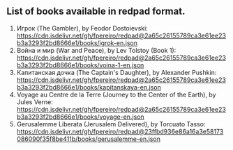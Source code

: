 ## List of books available in redpad format.

1) Игрок (The Gambler), by Feodor Dostoievski: https://cdn.jsdelivr.net/gh/fpereiro/redpad@2a65c26155789ca3e61ee23b3a3293f2bd8666e1/books/igrok-en.json
2) Война и мир (War and Peace), by Lev Tolstoy (Book 1): https://cdn.jsdelivr.net/gh/fpereiro/redpad@2a65c26155789ca3e61ee23b3a3293f2bd8666e1/books/voina-1-en.json
3) Капитанская дочка (The Captain's Daughter), by Alexander Pushkin: https://cdn.jsdelivr.net/gh/fpereiro/redpad@2a65c26155789ca3e61ee23b3a3293f2bd8666e1/books/kapitanskaya-en.json
4) Voyage au Centre de la Terre (Journey to the Center of the Earth), by Jules Verne: https://cdn.jsdelivr.net/gh/fpereiro/redpad@2a65c26155789ca3e61ee23b3a3293f2bd8666e1/books/voyage-en.json
5) Gerusalemme Liberata (Jerusalem Delivered), by Torcuato Tasso: https://cdn.jsdelivr.net/gh/fpereiro/redpad@23ffbd936e86a16a3e58173086090f35f8be411b/books/gerusalemme-en.json
